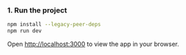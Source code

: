 

### 1. Run the project

```sh
npm install --legacy-peer-deps
npm run dev
```

Open [http://localhost:3000](http://localhost:3000) to view the app in your browser.

